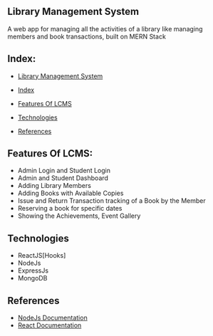 ## Library Management System

A web app for managing all the activities of a library like managing members and book transactions, built on MERN Stack

## Index:

- [Library Management System ](#library-management-system-)

- [Index ](#index-️)
- [Features Of LCMS](#features-of-lcms-)
- [Technologies](#technologies-)
- [References](#references-)
  
## Features Of LCMS:

- Admin Login and Student Login
- Admin and Student Dashboard
- Adding Library Members
- Adding Books with Available Copies
- Issue and Return Transaction tracking of a Book by the Member
- Reserving a book for specific dates
- Showing the Achievements, Event Gallery

## Technologies

- ReactJS[Hooks]
- NodeJs
- ExpressJs
- MongoDB

## References 

- [NodeJs Documentation](https://nodejs.org/en/docs/)
- [React Documentation](https://reactjs.org/docs/getting-started.html)


